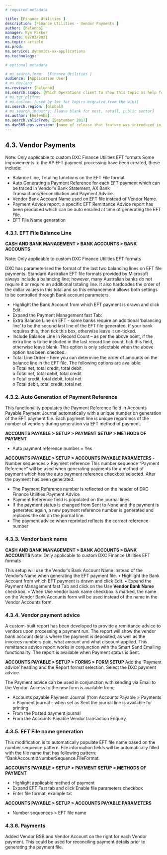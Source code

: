 ```yaml
---
# required metadata

title: [Finance Utilities ]
description: [Finance Utilities - Vendor Payments ]
author: [helenho]
manager: Kym Parker
ms.date: 02/03/2021
ms.topic: article
ms.prod: 
ms.service: dynamics-ax-applications
ms.technology: 

# optional metadata

# ms.search.form:  [Finance Utilities ]
audience: [Application User]
# ms.devlang: 
ms.reviewer: [helenho]
ms.search.scope: [Which Operations client to show this topic as help for, to be set by content strategist, see list here: https://microsoft.sharepoint.com/teams/DynDoc/_layouts/15/WopiFrame.aspx?sourcedoc={23419e1c-eb64-42e9-aa9b-79875b428718}&action=edit&wd=target%28Core%20Dynamics%20AX%20CP%20requirements%2Eone%7C4CC185C0%2DEFAA%2D42CD%2D94B9%2D8F2A45E7F61A%2FVersions%20list%20for%20docs%20topics%7CC14BE630%2D5151%2D49D6%2D8305%2D554B5084593C%2F%29]
# ms.tgt_pltfrm: 
# ms.custom: [used by loc for topics migrated from the wiki]
ms.search.region: [Global]
# ms.search.industry: [leave blank for most, retail, public sector]
ms.author: [helenho]
ms.search.validFrom: [September 2017]
ms.dyn365.ops.version: [name of release that feature was introduced in, see list here: https://microsoft.sharepoint.com/teams/DynDoc/_layouts/15/WopiFrame.aspx?sourcedoc={23419e1c-eb64-42e9-aa9b-79875b428718}&action=edit&wd=target%28Core%20Dynamics%20AX%20CP%20requirements%2Eone%7C4CC185C0%2DEFAA%2D42CD%2D94B9%2D8F2A45E7F61A%2FVersions%20list%20for%20docs%20topics%7CC14BE630%2D5151%2D49D6%2D8305%2D554B5084593C%2F%29]
---
```


## 4.3.	Vendor Payments
Note: Only applicable to custom DXC Finance Utilities EFT formats
Some improvements to the AP EFT payment processing have been created, these include: 
-	Balance Line, Totaling functions on the EFT File format.
-	Auto Generating a Payment Reference for each EFT payment which can be traced in Vendor’s Bank Statement, AX Bank Transactions/Reconciliation and Payment Advice.
-	Vendor Bank Account Name used on EFT file instead of Vendor Name.
-	Payment Advice report, a specific EFT Remittance Advice report has been produced which can be auto emailed at time of generating the EFT File.
-	EFT File Name generation 

### 4.3.1.	EFT File Balance Line

<b> CASH AND BANK MANAGEMENT > BANK ACCOUNTS > BANK ACCOUNTS </b>

Note: Only applicable to custom DXC Finance Utilities EFT formats

DXC has parameterised the format of the last two balancing lines on EFT file payments. Standard Australian EFT file formats provided by Microsoft always include a balancing line; however, many Australian banks do not require it or require an additional totaling line. It also hardcodes the order of the dollar values in this total and so this enhancement allows both settings to be controlled through Bank account parameters.

-	Highlight the Bank Account from which EFT payment is drawn and click Edit.
-	Expand the Payment Management fast Tab:
-	Extra Balance Line on EFT - some banks require an additional ‘balancing line’ to be the second last line of the EFT file generated. If your bank requires this, then tick this box, otherwise leave it un-ticked.
-	Include Balance Line in Record Count – as per the above point, if the extra line is to be included in the last record line count, tick this field, otherwise leave blank. This option is only selectable when the above option has been checked.
-	Total Line Order – here you can determine the order of amounts on the balance line in the EFT file.  The following options are available:
 <br> o	Total net, total credit, total debit
 <br> o	Total net, total debit, total credit
 <br> o	Total credit, total debit, total net
 <br> o	Total debit, total credit, total net

### 4.3.2.	Auto Generation of Payment Reference
This functionality populates the Payment Reference field in Accounts Payable Payment Journal automatically with a unique number on generation of the EFT payment file. Each payment line is unique regardless of the number of vendors during generation via EFT method of payment.

<b> ACCOUNTS PAYABLE > SETUP > PAYMENT SETUP > METHODS OF PAYMENT </b>
-	Auto payment reference number = Yes

<b> ACCOUNTS PAYABLE > SETUP > ACCOUNTS PAYABLE PARAMETERS </b>
	-Number sequences > Payment reference
This number sequence “Payment Reference” will be used when generating payments for a method of payment which has the auto payment reference checkbox selected.
After the payment has been generated:
-	The Payment Reference number is reflected on the header of DXC Finance Utilities Payment Advice
-	Payment Reference field is populated on the journal lines
-	If the payment status is changed from Sent to None and the payment is generated again, a new payment reference number is generated and replaces the old on the journal line.
-	The payment advice when reprinted reflects the correct reference number

### 4.3.3.	Vendor bank name
<b> CASH AND BANK MANAGEMENT > BANK ACCOUNTS > BANK ACCOUNTS </b>
Note: Only applicable to custom DXC Finance Utilities EFT formats

This setup will use the Vendor’s Bank Account Name instead of the Vendor’s Name when generating the EFT payment file.
•	Highlight the Bank Account from which EFT payment is drawn and click Edit.
•	Expand the Payment Management fast Tab and click on the Use <b> Vendor Bank Name </b> checkbox.
•	When Use vendor bank name checkbox is marked, the name on the Vendor Bank Accounts form will be used instead of the name in the Vendor Accounts form.

### 4.3.4.	Vendor payment advice
A custom-built report has been developed to provide a remittance advice to vendors upon processing a payment run. The report will show the vendor bank account details where the payment is deposited, as well as the invoices numbers paid, what amount and what discount applied. This remittance advice report works in conjunction with the Smart Send Emailing functionality. The report is available when Payment status is Sent.

<b> ACCOUNTS PAYABLE > SETUP > FORMS > FORM SETUP </b>
Add the ‘Payment advice’ heading and the Report format selection. Select the DXC payment advice.

The Payment advice can be used in conjunction with sending via Email to the Vendor. Access to the new form is available from;
-	Accounts payable Payment Journal (from Accounts Payable > Payments > Payment journal – when set as Sent the journal line is available for printing
-	From the Posted payment journal
-	From the Accounts Payable Vendor transaction Enquiry

### 4.3.5.	EFT File name generation
This modification is to automatically populate EFT file name based on the number sequence pattern.
File information fields will be automatically filled with the file name that has following pattern:
“BankAccountIdNumberSequence.FileFormat. 

<b> ACCOUNTS PAYABLE > SETUP > PAYMENT SETUP > METHODS OF PAYMENT </b>
-	Highlight applicable method of payment
-	Expand EFT Fast tab and click Enable file parameters checkbox
-	Enter file format, example txt

<b> ACCOUNTS PAYABLE > SETUP > ACCOUNTS PAYABLE PARAMETERS </b>
-	Number sequences > EFT file name

### 4.3.6.	Payments
Added Vendor BSB and Vendor Account on the right for each Vendor payment. This could be used for reconciling payment details prior to generating the payment file.


